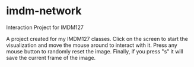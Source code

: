 # imdm-network
Interaction Project for IMDM127


A project created for my IMDM127 classes. Click on the screen to start the visualization and move the mouse around to interact with it. Press any mouse button to randomly reset the image. Finally, if you press "s" it will save the current frame of the image. 
